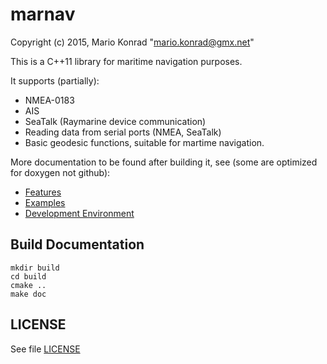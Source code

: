 marnav
======

Copyright (c) 2015, Mario Konrad "mario.konrad@gmx.net"

This is a C++11 library for maritime navigation purposes.

It supports (partially):
- NMEA-0183
- AIS
- SeaTalk (Raymarine device communication)
- Reading data from serial ports (NMEA, SeaTalk)
- Basic geodesic functions, suitable for martime navigation.

More documentation to be found after building it, see (some are
optimized for doxygen not github):

- [Features](doc/features.md)
- [Examples](doc/examples.md)
- [Development Environment](doc/devenv.md)



Build Documentation
-------------------

	mkdir build
	cd build
	cmake ..
	make doc

LICENSE
-------

See file [LICENSE](LICENSE)

